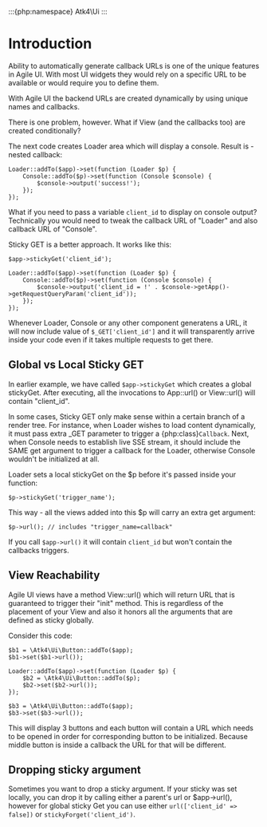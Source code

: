 :::{php:namespace} Atk4\Ui
:::

# Introduction

Ability to automatically generate callback URLs is one of the unique features in Agile UI.
With most UI widgets they would rely on a specific URL to be available or would require
you to define them.

With Agile UI the backend URLs are created dynamically by using unique names and callbacks.

There is one problem, however. What if View (and the callbacks too) are created conditionally?

The next code creates Loader area which will display a console. Result is - nested callback:

```
Loader::addTo($app)->set(function (Loader $p) {
    Console::addTo($p)->set(function (Console $console) {
        $console->output('success!');
    });
});
```

What if you need to pass a variable `client_id` to display on console output? Technically you
would need to tweak the callback URL of "Loader" and also callback URL of "Console".

Sticky GET is a better approach. It works like this:

```
$app->stickyGet('client_id');

Loader::addTo($app)->set(function (Loader $p) {
    Console::addTo($p)->set(function (Console $console) {
        $console->output('client_id = !' . $console->getApp()->getRequestQueryParam('client_id'));
    });
});
```

Whenever Loader, Console or any other component generatens a URL, it will now include value
of `$_GET['client_id']` and it will transparently arrive inside your code even if it takes
multiple requests to get there.

## Global vs Local Sticky GET

In earlier example, we have called `$app->stickyGet` which creates a global stickyGet. After
executing, all the invocations to App::url() or View::url() will contain "client_id".

In some cases, Sticky GET only make sense within a certain branch of a render tree. For instance,
when Loader wishes to load content dynamically, it must pass extra _GET parameter to trigger a
{php:class}`Callback`. Next, when Console needs to establish live SSE stream, it should include
the SAME get argument to trigger a callback for the Loader, otherwise Console wouldn't be
initialized at all.

Loader sets a local stickyGet on the $p before it's passed inside your function:

```
$p->stickyGet('trigger_name');
```

This way - all the views added into this $p will carry an extra get argument:

```
$p->url(); // includes "trigger_name=callback"
```

If you call `$app->url()` it will contain `client_id` but won't contain the callbacks triggers.

## View Reachability

Agile UI views have a method View::url() which will return URL that is guaranteed to trigger their "init"
method. This is regardless of the placement of your View and also it honors all the arguments that are
defined as sticky globally.

Consider this code:

```
$b1 = \Atk4\Ui\Button::addTo($app);
$b1->set($b1->url());

Loader::addTo($app)->set(function (Loader $p) {
    $b2 = \Atk4\Ui\Button::addTo($p);
    $b2->set($b2->url());
});

$b3 = \Atk4\Ui\Button::addTo($app);
$b3->set($b3->url());
```

This will display 3 buttons and each button will contain a URL which needs to be opened in order for
corresponding button to be initialized. Because middle button is inside a callback the URL for that
will be different.

## Dropping sticky argument

Sometimes you want to drop a sticky argument. If your sticky was set locally, you can drop it by calling
either a parent's url or $app->url(), however for global sticky Get you can use either `url(['client_id' => false])`
or `stickyForget('client_id')`.
